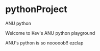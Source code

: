 # pythonProject
ANU python 


Welcome to Kev's ANU python playground

ANU's python is so nooooob!!  ezclap
